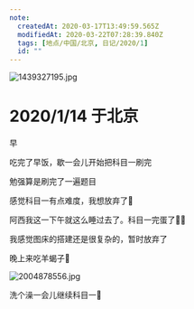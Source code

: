 ```yaml
---
note:
  createdAt: 2020-03-17T13:49:59.565Z
  modifiedAt: 2020-03-22T07:28:39.840Z
  tags: [地点/中国/北京, 日记/2020/1]
  id: ""
---
```


![1439327195.jpg](https://i.loli.net/2020/01/14/ADb2MSZpta53FeK.jpg)

# 2020/1/14 于北京

<!-- @timer "date":"Tue Jan 14 2020 08:16:46 GMT+0800 (CST)" -->

早

<!-- @timer "date":"Tue Jan 14 2020 09:39:51 GMT+0800 (CST)","duration":"about 1 hour" -->

吃完了早饭，歇一会儿开始把科目一刷完

<!-- @timer "date":"Tue Jan 14 2020 11:29:23 GMT+0800 (CST)","duration":"about 2 hours" -->

勉强算是刷完了一遍题目

<!-- @timer "date":"Tue Jan 14 2020 13:24:07 GMT+0800 (CST)","duration":"about 2 hours" -->

感觉科目一有点难度，我想放弃了:new_moon_with_face:

<!-- @timer "date":"Tue Jan 14 2020 16:31:10 GMT+0800 (CST)","duration":"about 3 hours" -->

阿西我这一下午就这么睡过去了。科目一完蛋了:new_moon_with_face::hear_no_evil:

<!-- @timer "date":"Tue Jan 14 2020 18:01:50 GMT+0800 (CST)","duration":"about 2 hours" -->

我感觉图床的搭建还是很复杂的，暂时放弃了

<!-- @timer "date":"Tue Jan 14 2020 18:35:37 GMT+0800 (CST)","duration":"34 minutes" -->

晚上来吃羊蝎子:full_moon_with_face:

![2004878556.jpg](https://i.loli.net/2020/01/14/HluhyzQGx1fnogw.jpg)

<!-- @timer "date":"Tue Jan 14 2020 20:19:18 GMT+0800 (CST)","duration":"about 2 hours" -->

洗个澡一会儿继续科目一:new_moon_with_face:
